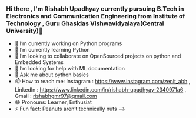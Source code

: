 ### Hi there , I'm  Rishabh Upadhyay currently pursuing B.Tech in Electronics and Communication Engineering from Institute of Technology , Guru Ghasidas Vishwavidyalaya(Central University)👋

- 🔭 I’m currently working on Python programs
- 🌱 I’m currently learning Python
- 👯 I’m looking to collaborate on OpenSourced projects on python and Embedded Systems
- 🤔 I’m looking for help with ML documentation
- 💬 Ask me about python basics
- 📫 How to reach me: Instagram : https://www.instagram.com/zenit_abh , LinkedIn : https://www.linkedin.com/in/rishabh-upadhyay-2340971a6 , Gmail : rishabhgmr97@gmail.com
- 😄 Pronouns: Learner, Enthusiat
- ⚡ Fun fact: Peanuts aren’t technically nuts
-->
